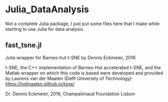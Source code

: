# Julia_DataAnalysis
Not a complete Julia package, I just put some files here that I make while starting to use Julia for data analysis.

 ## fast_tsne.jl
 
 Julia wrapper for Barnes-hut t-SNE by Dennis Eckmeier, 2016

   t-SNE, the C++ implementation of Barnes-Hut accelerated t-SNE, and the
   Matlab wrapper on which this code is based were developed and provided by
          Laurens van der Maaten (Delft University of Technology)
          https://lvdmaaten.github.io/tsne/
          

Dr. Dennis Eckmeier, 2016, Champalimaud Foundation Lisbon
